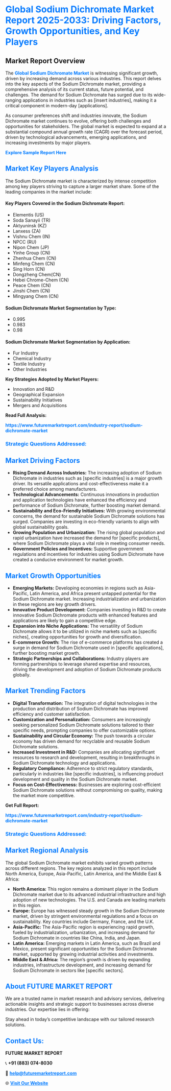 <h1 style="color: #007BFF;">Global Sodium Dichromate Market Report 2025-2033: Driving Factors, Growth Opportunities, and Key Players</h1>

<section id="overview">
<h2>Market Report Overview</h2>
<p>The <a href="https://www.futuremarketreport.com/industry-report/sodium-dichromate-market" style="color: #007BFF; text-decoration: none;"><strong>Global Sodium Dichromate Market</strong></a> is witnessing significant growth, driven by increasing demand across various industries. This report delves into the key aspects of the Sodium Dichromate market, providing a comprehensive analysis of its current status, future potential, and challenges. The demand for Sodium Dichromate has surged due to its wide-ranging applications in industries such as [insert industries], making it a critical component in modern-day [applications].</p>
<p>As consumer preferences shift and industries innovate, the Sodium Dichromate market continues to evolve, offering both challenges and opportunities for stakeholders. The global market is expected to expand at a substantial compound annual growth rate (CAGR) over the forecast period, driven by technological advancements, emerging applications, and increasing investments by major players.</p>
</section>

<section id="overview">
<p><a href="https://www.futuremarketreport.com/request-sample/reportId=30216" style="color: #007BFF; text-decoration: none;"><strong>Explore Sample Report Here</strong></a></p>
</section>

<section id="key-players">
<h2 style="color: #007BFF;">Market Key Players Analysis</h2>
<p>The Sodium Dichromate market is characterized by intense competition among key players striving to capture a larger market share. Some of the leading companies in the market include:</p>
<h4>Key Players Covered in the Sodium Dichromate Report:</h4>
<ul><li>Elementis (US)</li><li>Soda Sanayii (TR)</li><li>Aktyuninsk (KZ)</li><li>Lanxess (ZA)</li><li>Vishnu Chem (IN)</li><li>NPCC (RU)</li><li>Nipon Chem (JP)</li><li>Yinhe Group (CN)</li><li>Zhenhua Chem (CN)</li><li>Minfeng Chem (CN)</li><li>Sing Horn (CN)</li><li>Dongzheng Chem(CN)</li><li>Hebei Chrome-Chem (CN)</li><li>Peace Chem (CN)</li><li>Jinshi Chem (CN)</li><li>Mingyang Chem (CN)</li></ul>
<h4>Sodium Dichromate Market Segmentation by Type:</h4>
<ul><li>0.995</li><li>0.983</li><li>0.98</li></ul>

<h4>Sodium Dichromate Market Segmentation by Application:</h4>
<ul><li>Fur Industry</li><li>Chemical Industry</li><li>Textile Industry</li><li>Other Industries</li></ul>
<p><strong>Key Strategies Adopted by Market Players:</strong></p>
<ul>
<li>Innovation and R&D</li>
<li>Geographical Expansion</li>
<li>Sustainability Initiatives</li>
<li>Mergers and Acquisitions</li>
</ul>
</section>

<section>
<p><strong>Read Full Analysis: </strong></p><a href="https://www.futuremarketreport.com/industry-report/sodium-dichromate-market" style="color: #007BFF; text-decoration: none;"><strong>https://www.futuremarketreport.com/industry-report/sodium-dichromate-market</strong></a>
<h3 style="color: #007BFF;">Strategic Questions Addressed:</h3>
</section>

<section id="driving-factors">
<h2 style="color: #007BFF;">Market Driving Factors</h2>
<ul>
<li><strong>Rising Demand Across Industries:</strong> The increasing adoption of Sodium Dichromate in industries such as [specific industries] is a major growth driver. Its versatile applications and cost-effectiveness make it a preferred choice among manufacturers.</li>
<li><strong>Technological Advancements:</strong> Continuous innovations in production and application technologies have enhanced the efficiency and performance of Sodium Dichromate, further boosting market demand.</li>
<li><strong>Sustainability and Eco-Friendly Initiatives:</strong> With growing environmental concerns, the demand for sustainable Sodium Dichromate solutions has surged. Companies are investing in eco-friendly variants to align with global sustainability goals.</li>
<li><strong>Growing Population and Urbanization:</strong> The rising global population and rapid urbanization have increased the demand for [specific products], where Sodium Dichromate plays a vital role in meeting consumer needs.</li>
<li><strong>Government Policies and Incentives:</strong> Supportive government regulations and incentives for industries using Sodium Dichromate have created a conducive environment for market growth.</li>
</ul>
</section>

<section id="growth-opportunities">
<h2 style="color: #007BFF;">Market Growth Opportunities</h2>
<ul>
<li><strong>Emerging Markets:</strong> Developing economies in regions such as Asia-Pacific, Latin America, and Africa present untapped potential for the Sodium Dichromate market. Increasing industrialization and urbanization in these regions are key growth drivers.</li>
<li><strong>Innovative Product Development:</strong> Companies investing in R&D to create innovative Sodium Dichromate products with enhanced features and applications are likely to gain a competitive edge.</li>
<li><strong>Expansion into Niche Applications:</strong> The versatility of Sodium Dichromate allows it to be utilized in niche markets such as [specific niches], creating opportunities for growth and diversification.</li>
<li><strong>E-commerce Growth:</strong> The rise of e-commerce platforms has created a surge in demand for Sodium Dichromate used in [specific applications], further boosting market growth.</li>
<li><strong>Strategic Partnerships and Collaborations:</strong> Industry players are forming partnerships to leverage shared expertise and resources, driving the development and adoption of Sodium Dichromate products globally.</li>
</ul>
</section>

<section id="trending-factors">
<h2 style="color: #007BFF;">Market Trending Factors</h2>
<ul>
<li><strong>Digital Transformation:</strong> The integration of digital technologies in the production and distribution of Sodium Dichromate has improved efficiency and customer satisfaction.</li>
<li><strong>Customization and Personalization:</strong> Consumers are increasingly seeking personalized Sodium Dichromate solutions tailored to their specific needs, prompting companies to offer customizable options.</li>
<li><strong>Sustainability and Circular Economy:</strong> The push towards a circular economy has driven demand for recyclable and reusable Sodium Dichromate solutions.</li>
<li><strong>Increased Investment in R&D:</strong> Companies are allocating significant resources to research and development, resulting in breakthroughs in Sodium Dichromate technology and applications.</li>
<li><strong>Regulatory Compliance:</strong> Adherence to strict regulatory standards, particularly in industries like [specific industries], is influencing product development and quality in the Sodium Dichromate market.</li>
<li><strong>Focus on Cost-Effectiveness:</strong> Businesses are exploring cost-efficient Sodium Dichromate solutions without compromising on quality, making the market more competitive.</li>
</ul>
</section>

<section>
<p><strong>Get Full Report: </strong></p><a href="https://www.futuremarketreport.com/industry-report/sodium-dichromate-market" style="color: #007BFF; text-decoration: none;"><strong>https://www.futuremarketreport.com/industry-report/sodium-dichromate-market</strong></a>
<h3 style="color: #007BFF;">Strategic Questions Addressed:</h3>
</section>


<section id="regional-analysis">
<h2 style="color: #007BFF;">Market Regional Analysis</h2>
<p>The global Sodium Dichromate market exhibits varied growth patterns across different regions. The key regions analyzed in this report include North America, Europe, Asia-Pacific, Latin America, and the Middle East & Africa:</p>
<ul>
<li><strong>North America:</strong> This region remains a dominant player in the Sodium Dichromate market due to its advanced industrial infrastructure and high adoption of new technologies. The U.S. and Canada are leading markets in this region.</li>
<li><strong>Europe:</strong> Europe has witnessed steady growth in the Sodium Dichromate market, driven by stringent environmental regulations and a focus on sustainability. Key countries include Germany, France, and the U.K.</li>
<li><strong>Asia-Pacific:</strong> The Asia-Pacific region is experiencing rapid growth, fueled by industrialization, urbanization, and increasing demand for Sodium Dichromate in countries like China, India, and Japan.</li>
<li><strong>Latin America:</strong> Emerging markets in Latin America, such as Brazil and Mexico, present significant opportunities for the Sodium Dichromate market, supported by growing industrial activities and investments.</li>
<li><strong>Middle East & Africa:</strong> The region’s growth is driven by expanding industries, infrastructure development, and increasing demand for Sodium Dichromate in sectors like [specific sectors].</li>
</ul>
</section>

<footer>
<h2 style="color: #007BFF;">About FUTURE MARKET REPORT</h2>
<p>We are a trusted name in market research and advisory services, delivering actionable insights and strategic support to businesses across diverse industries. Our expertise lies in offering:</p>

<p>Stay ahead in today’s competitive landscape with our tailored research solutions.</p>

<h2 style="color: #007BFF;">Contact Us:</h2>
<p><strong>FUTURE MARKET REPORT</strong></p>
<p>📞 <strong>+91 (883) 074-8030</strong></p>
<p>📧 <strong><a href="mailto:help@futuremarketreport.com" style="color: #007BFF;">help@futuremarketreport.com</a></strong></p>
<p>🌐 <strong><a href="https://www.futuremarketreport.com/" style="color: #007BFF;">Visit Our Website</a></strong></p>
</footer>